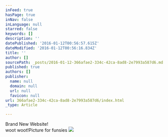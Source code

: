 ```yaml
---
inFeed: true
hasPage: true
inNav: false
inLanguage: null
starred: false
keywords: []
description: ''
datePublished: '2016-01-12T00:56:57.615Z'
dateModified: '2016-01-12T00:56:16.834Z'
title: ''
author: []
sourcePath: _posts/2016-01-12-366afae2-334c-42ca-8ad8-2e7993a587d6.md
published: true
authors: []
publisher:
  name: null
  domain: null
  url: null
  favicon: null
url: 366afae2-334c-42ca-8ad8-2e7993a587d6/index.html
_type: Article

---
```

Brand New Website!  
woot woot!Picture for funsies
![](https://s3-us-west-2.amazonaws.com/the-grid-img/p/226c0303b217e98a6bf26ab95dc7ac7f2825eb79.jpg)